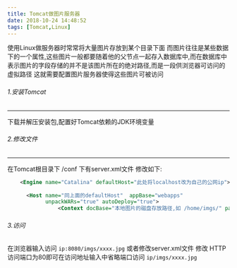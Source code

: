 ```yaml
---
title: Tomcat做图片服务器
date: 2018-10-24 14:48:52
tags: [Tomcat,Linux]
---
```


使用Linux做服务器时常常将大量图片存放到某个目录下面
而图片往往是某些数据下的一个属性,这些图片一般都要随着他的父节点一起存入数据库中,而在数据库中表示图片的字段存储的并不是该图片所在的绝对路径,而是一段供浏览器可访问的虚拟路径
这就需要配置图片服务器使得这些图片可被访问

###### 1.安装Tomcat
---
下载并解压安装包,配置好Tomcat依赖的JDK环境变量

###### 2.修改文件
---
在Tomcat根目录下 /conf 下有server.xml文件
修改如下:
```xml
    <Engine name="Catalina" defaultHost="此处将localhost改为自己的公网ip">
 
      <Host name="同上面的defaultHost"  appBase="webapps"
            unpackWARs="true" autoDeploy="true">
				<Context docBase="本地图片的磁盘存放路径,如 /home/imgs/" path="通过Tomcat访问的路径(虚拟路径),如/imgs/"/>

```
###### 3.访问
在浏览器输入访问
`ip:8080/imgs/xxxx.jpg`
或者修改server.xml文件 修改 HTTP访问端口为80即可在访问地址输入中省略端口访问
`ip/imgs/xxxx.jpg`
